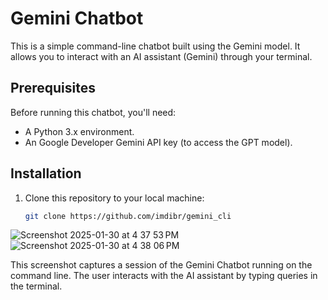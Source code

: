 # Gemini Chatbot

This is a simple command-line chatbot built using the Gemini model. It allows you to interact with an AI assistant (Gemini) through your terminal.

## Prerequisites

Before running this chatbot, you'll need:
- A Python 3.x environment.
- An Google Developer Gemini API key (to access the GPT model).

## Installation

1. Clone this repository to your local machine:

   ```bash
   git clone https://github.com/imdibr/gemini_cli
   
![Screenshot 2025-01-30 at 4 37 53 PM](https://github.com/user-attachments/assets/74a0a838-a07a-4638-810e-d71c42eaa543)
![Screenshot 2025-01-30 at 4 38 06 PM](https://github.com/user-attachments/assets/4c8c3d25-a01f-4648-9cc1-701fea269eac)

This screenshot captures a session of the Gemini Chatbot running on the command line. The user interacts with the AI assistant by typing queries in the terminal. 
